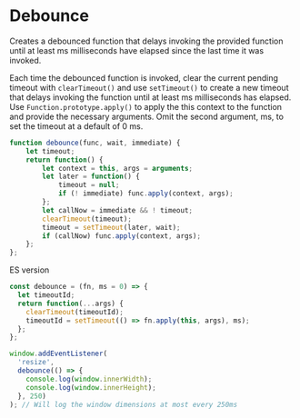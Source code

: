 # Debounce

Creates a debounced function that delays invoking the provided function until at least ms milliseconds have elapsed since the last time it was invoked.

Each time the debounced function is invoked, clear the current pending timeout with `clearTimeout()` and use `setTimeout()` to create a new timeout that delays invoking the function until at least ms milliseconds has elapsed. Use `Function.prototype.apply()` to apply the this context to the function and provide the necessary arguments. Omit the second argument, ms, to set the timeout at a default of 0 ms.
```js
function debounce(func, wait, immediate) {
    let timeout;
    return function() {
        let context = this, args = arguments;
        let later = function() {
            timeout = null;
            if (! immediate) func.apply(context, args);
        };
        let callNow = immediate && ! timeout;
        clearTimeout(timeout);
        timeout = setTimeout(later, wait);
        if (callNow) func.apply(context, args);
    };
};
```

ES version
```js
const debounce = (fn, ms = 0) => {
  let timeoutId;
  return function(...args) {
    clearTimeout(timeoutId);
    timeoutId = setTimeout(() => fn.apply(this, args), ms);
  };
};

window.addEventListener(
  'resize',
  debounce(() => {
    console.log(window.innerWidth);
    console.log(window.innerHeight);
  }, 250)
); // Will log the window dimensions at most every 250ms
```
